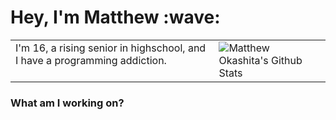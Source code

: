 <h1>Hey, I'm Matthew :wave:</h1>

<table>
    <tr>
      <td valign="top">I'm 16, a rising senior in highschool, and I have a programming addiction.</td> 
      <td valign="top"><img align="right" src="https://github-readme-stats.vercel.app/api?username=soupyzinc&hide=contribs&count_private=true&show_icons=true&theme=dark&title_color=9aa0a6&text_coolor+9aa0a6&icon_color=CAD1D9&bg_color=00000000&hide_border=True" alt="Matthew Okashita's Github Stats"></td>
    </tr>
</table>

<h3>What am I working on?</h3>
